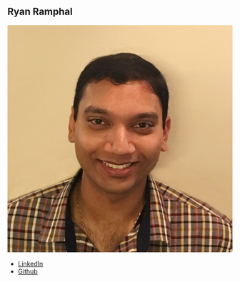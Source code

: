 Ryan Ramphal
------------

![](photos/ryan-ramphal.jpg)

* [LinkedIn](https://www.linkedin.com/in/ryanramphal/)
* [Github](https://github.com/rramphal100)
